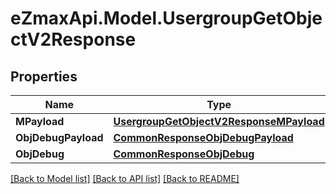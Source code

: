 
# eZmaxApi.Model.UsergroupGetObjectV2Response

## Properties

Name | Type | Description | Notes
------------ | ------------- | ------------- | -------------
**MPayload** | [**UsergroupGetObjectV2ResponseMPayload**](UsergroupGetObjectV2ResponseMPayload.md) |  | 
**ObjDebugPayload** | [**CommonResponseObjDebugPayload**](CommonResponseObjDebugPayload.md) |  | [optional] 
**ObjDebug** | [**CommonResponseObjDebug**](CommonResponseObjDebug.md) |  | [optional] 

[[Back to Model list]](../README.md#documentation-for-models)
[[Back to API list]](../README.md#documentation-for-api-endpoints)
[[Back to README]](../README.md)

